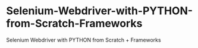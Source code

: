 # Selenium-Webdriver-with-PYTHON-from-Scratch-Frameworks
Selenium Webdriver with PYTHON from Scratch + Frameworks
